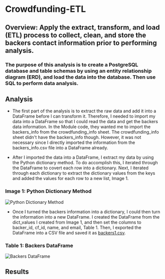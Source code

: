 # Crowdfunding-ETL
## Overview: Apply the extract, transform, and load (ETL) process to collect, clean, and store the backers contact information prior to performing analysis. 

### The purpose of this analysis is to create a PostgreSQL database and table schemas by using an entity relationship diagram (ERD), and load the data into the database. Then use SQL to perform data analysis.

## Analysis
- The first part of the analysis is to extract the raw data and add it into a DataFrame before I can transform it. Therefore, I needed to import my data into a DataFrame so that I could read the data and get the backers data information. In the Module code, they wanted me to import the backers_info from the crowdfunding_info sheet. The crowdfunding_info sheet didn't have the backers_info though. However, it was not necessary since I directly imported the information from the backers_info.csv file into a DataFrame already. 

- After I imported the data into a DataFrame, I extract my data by using the Python dictionary method. To do accomplish this, I iterated through the DataFrame to covert each row into a dictionary. Next, I iterated through each dictionary to extract the dictionary values from the keys and added the values for each row to a new list, Image 1.

### Image 1: Python Dictionary Method

![Python Dictionary Method]()

- Once I turned the backers information into a dictionary, I could then turn the information into a new DataFrame. I created the DataFrame from the dict_values I created from Image 1, and then set the columns to backer_id, cf_id, name, and email, Table 1. Then, I exported the DataFrame into a CSV file and saved it as [backers1.csv]().

### Table 1: Backers DataFrame

![Backers DataFrame]()



## Results